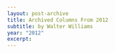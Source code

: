 ```yaml
---
layout: post-archive
title: Archived Columns From 2012
subtitle: by Walter Williams
year: "2012"
excerpt:
---
```


